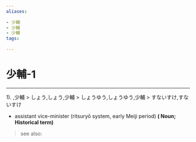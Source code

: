 ```yaml
---
aliases:
    
- 少輔
- 少輔
- 少輔
tags:
    
---
```


# 少輔-1
---
1).
,少輔 > しょう,しょう,少輔 > しょうゆう,しょうゆう,少輔 > すないすけ,すないすけ

- assistant vice-minister (ritsuryō system, early Meiji period)
**( Noun; Historical term)**
> see also: 
            
